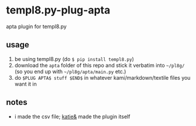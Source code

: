 # templ8.py-plug-apta
apta plugin for templ8.py

## usage

1. be using templ8.py (do `$ pip install templ8.py`)
2. download the `apta` folder of this repo and stick it verbatim into `~/pl8g/` (so you end up with `~/pl8g/apta/main.py` etc.)
3. do `$PLUG APTA$ stuff $END$` in whatever kami/markdown/textile files you want it in

## notes

- i made the csv file; [katie&](https://github.com/Lilith-In-Starlight) made the plugin itself

